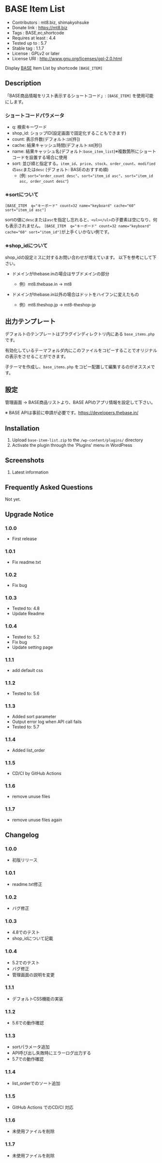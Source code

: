 # BASE Item List

- Contributors : mt8.biz, shimakyohsuke
- Donate link : https://mt8.biz
- Tags : BASE,ec,shortcode
- Requires at least : 4.4
- Tested up to : 5.7
- Stable tag : 1.1.7
- License : GPLv2 or later
- License URI : http://www.gnu.org/licenses/gpl-2.0.html

Display [BASE](https://thebase.in/) Item List by shortcode `[BASE_ITEM]`

## Description

「BASE商品情報をリスト表示するショートコード」: `[BASE_ITEM]` を使用可能にします。

### ショートコードパラメータ

- q: 検索キーワード
- shop_id: ショップID(設定画面で固定化することもできます)
- count: 表示件数(デフォルト:`10`[件])
- cache: 結果キャッシュ時間(デフォルト:`60`[秒])
- name: 結果キャッシュ名(デフォルト:`base_item_list`)※複数箇所にショートコードを設置する場合に使用
- sort: 並び順と指定する。`item_id`、`price`、`stock`、`order_count`、`modified`の`asc`または`desc` (デフォルト: BASEのおすすめ順)
    - (例: `sort="order_count desc"`、`sort="item_id asc"`、`sort="item_id asc, order_count desc"`)

### ※sortについて

```
[BASE_ITEM  q="キーボード" count=32 name="keyboard" cache="60" sort="item_id asc"]
```

sortの値に`desc`または`asc`を指定し忘れると、`<ul></ul>`の子要素は空になり、何も表示されません。
`[BASE_ITEM  q="キーボード" count=32 name="keyboard" cache="60" sort="item_id"]`が上手くいかない例です。

### ※shop_idについて

shop_idの設定ミスに対するお問い合わせが増えています。
以下を参考にして下さい。

- ドメインがthebase.inの場合はサブドメインの部分
    - 例）mt8.thebase.in -> mt8

- ドメインがthebase.in以外の場合はドットをハイフンに変えたもの
    - 例）mt8.theshop.jp -> mt8-theshop-jp

## 出力テンプレート

デフォルトのテンプレートはプラグインディレクトリ内にある `base_items.php` です。

有効化しているテーマフォルダ内にこのファイルをコピーすることでオリジナルの表示をさせることができます。

子テーマを作成し、`base_items.php` をコピー配置して編集するのがオススメです。

## 設定

管理画面 -> BASE商品リストより、BASE APIのアプリ情報を設定して下さい。

※ BASE APIは事前に申請が必要です。https://developers.thebase.in/

## Installation

1. Upload `base-item-list.zip` to the `/wp-content/plugins/` directory
1. Activate the plugin through the 'Plugins' menu in WordPress

## Screenshots

1. Latest information

## Frequently Asked Questions

Not yet.

## Upgrade Notice

### 1.0.0
* First release

### 1.0.1
* Fix readme.txt

### 1.0.2
* Fix bug

### 1.0.3
* Tested to: 4.8
* Update Readme

### 1.0.4
* Tested to: 5.2
* Fix bug
* Update setting page

### 1.1.1
* add default css

### 1.1.2
* Tested to: 5.6

### 1.1.3
* Added sort parameter
* Output error log when API call fails
* Tested to: 5.7

### 1.1.4
* Added list_order

### 1.1.5
* CD/CI by GitHub Actions

### 1.1.6
* remove unuse files

### 1.1.7
* remove unuse files again

## Changelog

### 1.0.0
* 初版リリース

### 1.0.1
* readme.txt修正

### 1.0.2
* バグ修正

### 1.0.3
* 4.8でのテスト
* shop_idについて記載

### 1.0.4
* 5.2でのテスト
* バグ修正
* 管理画面の説明を変更

### 1.1.1
* デフォルトCSS機能の実装

### 1.1.2
* 5.6での動作確認

### 1.1.3
* sortパラメータ追加
* API呼び出し失敗時にエラーログ出力する
* 5.7での動作確認

### 1.1.4
* list_orderでのソート追加

### 1.1.5
* GitHub Actions でのCD/CI 対応

### 1.1.6
* 未使用ファイルを削除

### 1.1.7
* 未使用ファイルを削除
